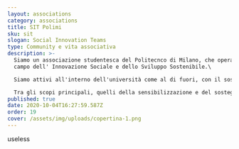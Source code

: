```yaml
---
layout: associations
category: associations
title: SIT Polimi
sku: sit
slogan: Social Innovation Teams
type: Community e vita associativa
description: >-
  Siamo un associazione studentesca del Politecnco di Milano, che opera nel
  campo dell' Innovazione Sociale e dello Sviluppo Sostenibile.\

  Siamo attivi all'interno dell'università come al di fuori, con il sostegno a diverse organizzazioni e startups che operano nel campo dell'Innovazione Sociale.\

  Tra gli scopi principali, quelli della sensibilizzazione e del sostegno a imprenditori e progetti di innovazione sociale.
published: true
date: 2020-10-04T16:27:59.587Z
order: 19
cover: /assets/img/uploads/copertina-1.png
---
```

useless